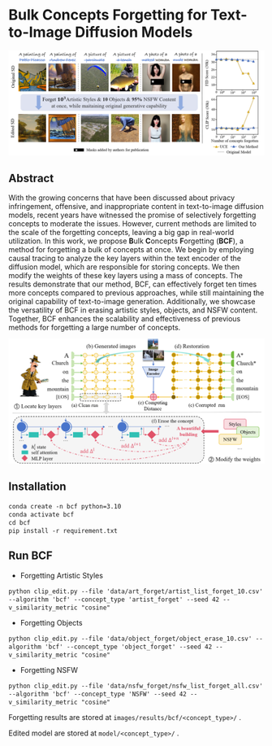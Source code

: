 # Bulk Concepts Forgetting for Text-to-Image Diffusion Models

<img style="witdh: 100%;" src="images/first_pic.png">

##  Abstract
With the growing concerns that have been discussed about privacy infringement, offensive, and inappropriate content in text-to-image diffusion models, recent years have witnessed the promise of selectively forgetting concepts to moderate the issues. However, current methods are limited to the scale of the forgetting concepts, leaving a big gap in real-world utilization. In this work, we propose **B**ulk **C**oncepts **F**orgetting (**BCF**), a method for forgetting a bulk of concepts at once. We begin by employing causal tracing to analyze the key layers within the text encoder of the diffusion model, which are responsible for storing concepts. We then modify the weights of these key layers using a mass of concepts. The results demonstrate that our method, BCF, can effectively forget ten times more concepts compared to previous approaches, while still maintaining the original capability of text-to-image generation. Additionally, we showcase the versatility of BCF in erasing artistic styles, objects, and NSFW content. Together, BCF enhances the scalability and effectiveness of previous methods for forgetting a large number of concepts.   

<img style="witdh: 100%;" src="images/method.png">

## Installation
```
conda create -n bcf python=3.10
conda activate bcf
cd bcf
pip install -r requirement.txt
```

## Run BCF

- Forgetting Artistic Styles

```
python clip_edit.py --file 'data/art_forget/artist_list_forget_10.csv' --algorithm 'bcf' --concept_type 'artist_forget' --seed 42 --v_similarity_metric "cosine"
```

- Forgetting Objects

```
python clip_edit.py --file 'data/object_forget/object_erase_10.csv' --algorithm 'bcf' --concept_type 'object_forget' --seed 42 --v_similarity_metric "cosine"
```

- Forgetting NSFW

```
python clip_edit.py --file 'data/nsfw_forget/nsfw_list_forget_all.csv' --algorithm 'bcf' --concept_type 'NSFW' --seed 42 --v_similarity_metric "cosine"
```

Forgetting results are stored at `images/results/bcf/<concept_type>/` .

Edited model are stored at `model/<concept_type>/` .



